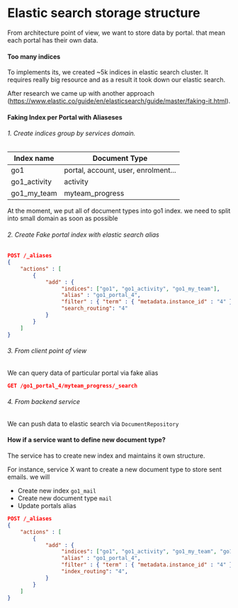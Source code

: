 # Elastic search storage structure

From architecture point of view, we want to store data by portal. that mean each portal has their own data. 

#### Too many indices 
To implements its, we created ~5k indices in elastic search cluster. It requires really big resource and as a result it took down our elastic search.

After research we came up with another approach (https://www.elastic.co/guide/en/elasticsearch/guide/master/faking-it.html).

#### Faking Index per Portal with Aliaseses

###### 1. Create indices group by services domain. 

| Index name        | Document Type                                                                |
| ----------------- | -----------------------------------------------------------------------------|
| go1               | portal, account, user, enrolment...                                          |
| go1_activity      | activity                                                                     |
| go1_my_team       | myteam_progress                                                              |

At the moment, we put all of document types into go1 index. we need to split into small domain as soon as possible 

###### 2. Create Fake portal index with elastic search alias

``` json
POST /_aliases
{
    "actions" : [
        {
            "add" : {
                 "indices": ["go1", "go1_activity", "go1_my_team"],
                 "alias" : "go1_portal_4",
                 "filter" : { "term" : { "metadata.instance_id" : "4" } },
                 "search_routing": "4"
            }
        }
    ]
}
```

###### 3. From client point of view
We can query data of particular portal via fake alias 

``` json
GET /go1_portal_4/myteam_progress/_search
```
 
###### 4. From backend service 
We can push data to elastic search via `DocumentRepository`

#### How if a service want to define new document type?
The service has to create new index and maintains it own structure.

For instance, service X want to create a new document type to store sent emails. we will
 
* Create new index `go1_mail`
* Create new document type `mail`
* Update portals alias

``` json
POST /_aliases
{
    "actions" : [
        {
            "add" : {
                 "indices": ["go1", "go1_activity", "go1_my_team", "go1_mail"],
                 "alias" : "go1_portal_4",
                 "filter" : { "term" : { "metadata.instance_id" : "4" } },
                 "index_routing": "4",
            }
        }
    ]
}
```
